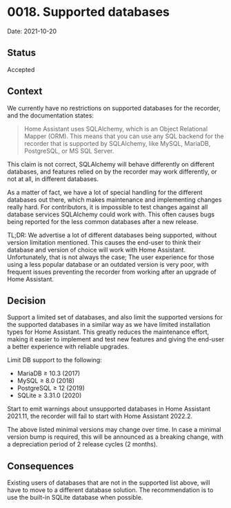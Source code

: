 # 0018. Supported databases

Date: 2021-10-20

## Status

Accepted

## Context

We currently have no restrictions on supported databases for the recorder, and the documentation states:

 > Home Assistant uses SQLAlchemy, which is an Object Relational Mapper (ORM). This means that you can use any 
 > SQL backend for the recorder that is supported by SQLAlchemy, like MySQL, MariaDB, PostgreSQL, or MS SQL Server.

This claim is not correct, SQLAlchemy will behave differently on different databases, and features relied
on by the recorder may work differently, or not at all, in different databases. 

As a matter of fact, we have a lot of special handling for the different databases out there, which makes
maintenance and implementing changes really hard. For contributors, it is impossible to test changes against
all database services SQLAlchemy could work with. This often causes bugs being reported for the less common
databases after a new release.

TL;DR: We advertise a lot of different databases being supported, without version limitation mentioned. This
causes the end-user to think their database and version of choice will work with Home Assistant. Unfortunately,
that is not always the case; The user experience for those using a less popular database or an outdated version
is very poor, with frequent issues preventing the recorder from working after an upgrade of Home Assistant.

## Decision

Support a limited set of databases, and also limit the supported versions for the supported databases
in a similar way as we have limited installation types for Home Assistant. This greatly reduces the
maintenance effort, making it easier to implement and test new features and giving the end-user a better
experience with reliable upgrades.

Limit DB support to the following:

- MariaDB ≥ 10.3 (2017)
- MySQL ≥ 8.0 (2018)
- PostgreSQL ≥ 12 (2019)
- SQLite ≥ 3.31.0 (2020)

Start to emit warnings about unsupported databases in Home Assistant 2021.11, the recorder will fail
to start with Home Assistant 2022.2.

The above listed minimal versions may change over time. In case a minimal version bump is required, this will
be announced as a breaking change, with a depreciation period of 2 release cycles (2 months).


## Consequences

Existing users of databases that are not in the supported list above, will have to move to a different
database solution. The recommendation is to use the built-in SQLite database when possible.
